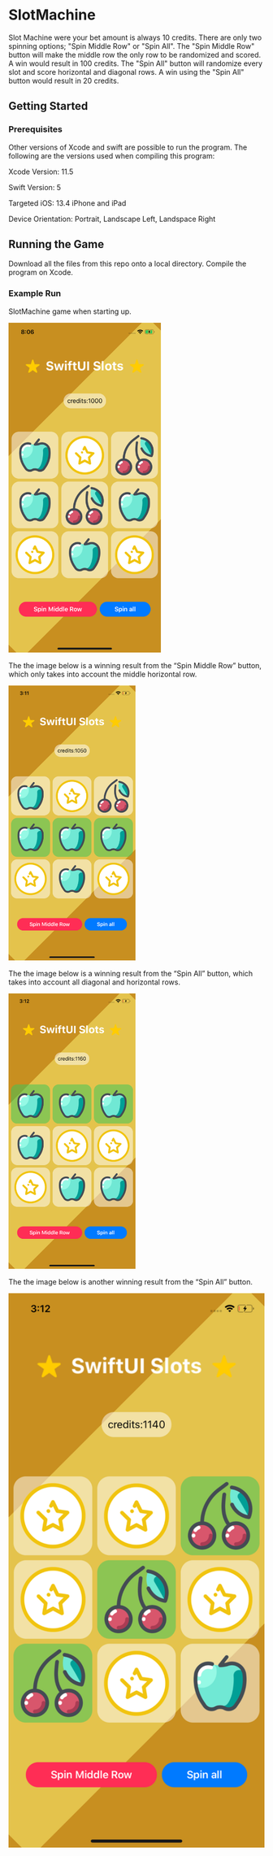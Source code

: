 # SlotMachine

Slot Machine were your bet amount is always 10 credits. There are only two spinning options; "Spin Middle Row" or "Spin All". The "Spin Middle Row" button will make the middle row the only row to be randomized and scored. A win would result in 100 credits. The "Spin All" button will randomize every slot and score horizontal and diagonal rows. A win using the "Spin All" button would result in 20 credits.

## Getting Started

### Prerequisites

Other versions of Xcode and swift are possible to run the program. 
The following are the versions used when compiling this program:

Xcode Version: 11.5

Swift Version: 5

Targeted iOS: 13.4 iPhone and iPad

Device Orientation: Portrait, Landscape Left, Landspace Right

## Running the Game

Download all the files from this repo onto a local directory. Compile the program on Xcode.

### Example Run

SlotMachine game when starting up.

<img src="DemoImages/SimulatorScreenShotiPhone-GameStart.png" width="300">

The the image below is a winning result from the “Spin Middle Row” button, which only takes into account the middle horizontal row.

<img src="DemoImages/SimulatorScreenShot-WinningSpinMiddleRow.png" width="250">

The the image below is a winning result from the “Spin All” button, which takes into account all diagonal and horizontal rows.

<img src="DemoImages/SimulatorScreenShot-WinningSpinAllHorizontal.png" width="250">

The the image below is another winning result from the “Spin All” button.

<img src="DemoImages/SimulatorScreenShot-WinningSpinAllDiagonal.png" width="550">


